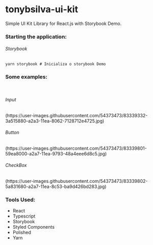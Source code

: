 <h1>tonybsilva-ui-kit</h1>
<span>Simple UI Kit Library for React.js with Storybook Demo.</span>


<h3>Starting the application:</h3>
<h6>Storybook</h6>

```
yarn storybook # Inicializa o storybook Demo
```

<h3>Some examples:</h3>
</br>
<h6>Input</h6>
(https://user-images.githubusercontent.com/54373473/83339332-3a515880-a2a3-11ea-8062-7128712e4725.jpg)
</br>
<h6>Button</h6>
(https://user-images.githubusercontent.com/54373473/83339801-59ea8000-a2a7-11ea-9793-48a4eee6d8c5.jpg)
</br>
<h6>CheckBox</h6>
(https://user-images.githubusercontent.com/54373473/83339802-5a831680-a2a7-11ea-8c53-ba9d426bd283.jpg)
</br>

<p aling="center">



</p>

<h3>Tools Used:</h3>
<ul>
  <li>React</li>
  <li>Typescript</li>
  <li>Storybook</li>
  <li>Styled Components</li>
  <li>Polished</li>
  <li>Yarn</li>
</ul>

